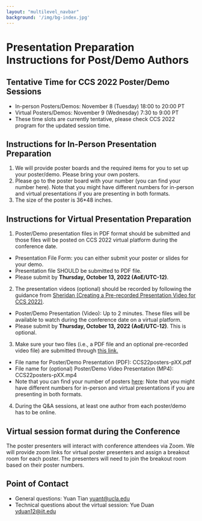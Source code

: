 ```yaml
---
layout: "multilevel_navbar"
background: '/img/bg-index.jpg'
---
```


# Presentation Preparation Instructions for Post/Demo Authors

## Tentative Time for CCS 2022 Poster/Demo Sessions
+ In-person Posters/Demos: November 8 (Tuesday) 18:00 to 20:00 PT
+ Virtual Posters/Demos: November 9 (Wednesday) 7:30 to 9:00 PT
+ These time slots are currently tentative, please check CCS 2022 program for the updated session time. 

## Instructions for In-Person Presentation Preparation
1. We will provide poster boards and the required items for you to set up your poster/demo. Please bring your own posters. 
2. Please go to the poster board with your number (you can find your number here). Note that you might have different numbers for in-person and virtual presentations if you are presenting in both formats. 
3. The size of the poster is 36*48 inches. 

## Instructions for Virtual Presentation Preparation
1. Poster/Demo presentation files in PDF format should be submitted and those files will be posted on CCS 2022 virtual platform during the conference date.
- Presentation File Form: you can either submit your poster or slides for your demo.
- Presentation file SHOULD be submitted to PDF file.
- Please submit by **Thursday, October 13, 2022 (AoE/UTC-12)**.
2. The presentation videos (optional) should be recorded by following the guidance from [Sheridan (Creating a Pre-recorded Presentation Video for CCS 2022)](https://www.scomminc.com/pp/acmsig/CCS-present-video.htm).
- Poster/Demo Presentation (Video): Up to 2 minutes. These files will be available to watch during the conference date on a virtual platform.
- Please submit by **Thursday, October 13, 2022 (AoE/UTC-12)**. This is optional.
3. Make sure your two files (i.e., a PDF file and an optional pre-recorded video file) are submitted through [this link.](https://forms.gle/nPD5x8Jjfogb5SRh8)
- File name for Poster/Demo Presentation (PDF): CCS22posters-pXX.pdf
- File name for (optional) Poster/Demo Video Presentation (MP4): CCS22posters-pXX.mp4
- Note that you can find your number of posters [here](https://docs.google.com/spreadsheets/d/1x3di9ftiilBWIUH39I7-HXrRe6oCq4sFseuOiSgINTc/edit?usp=sharing): Note that you might have different numbers for in-person and virtual presentations if you are presenting in both formats. 
4. During the Q&A sessions, at least one author from each poster/demo has to be online.

## Virtual session format during the Conference

The poster presenters will interact with conference attendees via Zoom. We will provide zoom links for virtual poster presenters and assign a breakout room for each poster. The presenters will need to join the breakout room based on their poster numbers. 

## Point of Contact
+ General questions: Yuan Tian <yuant@ucla.edu>
+ Technical questions about the virtual session: Yue Duan <yduan12@iit.edu>
